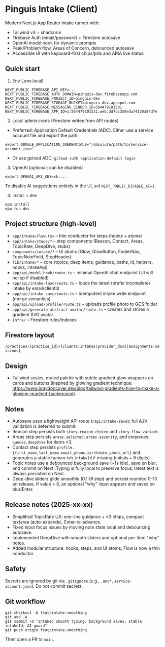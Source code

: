 # Pinguis Intake (Client)

Modern Next.js App Router intake runner with:
- Tailwind v3 + shadcn/ui
- Firebase Auth (email/password) + Firestore autosave
- OpenAI model hook for dynamic prompts
- Peak/Problem flow, Areas of Concern, debounced autosave
- Accessible UI with keyboard-first chips/pills and ARIA live status

## Quick start

1) Env (.env.local)

```
NEXT_PUBLIC_FIREBASE_API_KEY=...
NEXT_PUBLIC_FIREBASE_AUTH_DOMAIN=pinguis-dev.firebaseapp.com
NEXT_PUBLIC_FIREBASE_PROJECT_ID=pinguis-dev
NEXT_PUBLIC_FIREBASE_STORAGE_BUCKET=pinguis-dev.appspot.com
NEXT_PUBLIC_FIREBASE_MESSAGING_SENDER_ID=564479101531
NEXT_PUBLIC_FIREBASE_APP_ID=1:564479101531:web:dd7bc359eda74158a84d7e
```

2) Local admin creds (Firestore writes from API routes)

- Preferred: Application Default Credentials (ADC). Either use a service account file and export the path:
```
export GOOGLE_APPLICATION_CREDENTIALS="/absolute/path/to/service-account.json"
```
- Or use gcloud ADC: `gcloud auth application-default login`

3) OpenAI (optional; can be disabled)

```
export OPENAI_API_KEY=sk-...
```
To disable AI suggestions entirely in the UI, set `NEXT_PUBLIC_DISABLE_AI=1`.

4) Install + dev

```
npm install
npm run dev
```

## Project structure (high-level)

- `app/intake/Flow.tsx` – thin conductor for steps (hooks + atoms)
- `app/intake/steps/*` – step components (Reason, Contact, Areas, TopicRate, DeepDive, stubs)
- `components/intake/*` – UI atoms (Glow, GlowButton, FooterNav, TopicNoteField, StepHeader)
- `lib/intake/*` – core (topics, deep items, guidance, paths, id, helpers, hooks, intakeApi)
- `app/api/model-hook/route.ts` – minimal OpenAI chat endpoint (UI will no-op if disabled)
- `app/api/intake-load/route.ts` – loads the latest (prefer incomplete) intake by email/clientId
- `app/api/intake-save/route.ts` – idempotent intake write endpoint (merge semantics)
- `app/api/upload-profile/route.ts` – uploads profile photo to GCS folder
- `app/api/generate-abstract-avatar/route.ts` – creates and stores a gradient SVG avatar
- `infra/` – Firestore rules/indexes

## Firestore layout

`/practices/{practice_id}/{clients|intakes|provider_docs|assignments|sessions}`

## Design

- Tailwind scales, muted palette with subtle gradient glow wrappers on cards and buttons (inspired by glowing gradient technique: https://www.braydoncoyer.dev/blog/tailwind-gradients-how-to-make-a-glowing-gradient-background).

## Notes

- Autosave uses a lightweight API route (`/api/intake-save`); full AJV validation is deferred to submit.
- Reason step persists both `story.reason_choice` and `story.flow_variant`.
- Areas step persists `areas.selected`, `areas.severity`, and enqueues `queues.deepDive` for items ≥3.
- Contact step persists `profile.{first_name,last_name,email,phone,birthdate,photo_url}` and generates a stable human-ish `intakeId` if missing (initials + 6 digits).
- Topic notes use a debounced background save (~1s idle), save on blur, and commit on Next. Typing is fully local to preserve focus; latest text is always persisted on Next.
- Deep-dive sliders glide smoothly (0.1 UI step) and persist rounded 0–10 on release. If value > 6, an optional "why" input appears and saves on blur/Enter.

## Release notes (2025-xx-xx)

- Simplified TopicRate UX: one-line guidance + ≤3 chips, compact textarea (auto-expands), Enter-to-advance.
- Fixed input focus issues by moving note state local and debouncing autosave.
- Implemented DeepDive with smooth sliders and optional per-item "why" notes.
- Added modular structure: hooks, steps, and UI atoms; Flow is now a thin conductor.

## Safety

Secrets are ignored by git via `.gitignore` (e.g., `.env*`, `service-account.json`). Do not commit secrets.

## Git workflow

```
git checkout -b feat/intake-smoothing
git add -A
git commit -m "Intake: smooth typing; background saves; stable intakeId; AI guard"
git push origin feat/intake-smoothing
```

Then open a PR to `main`.
